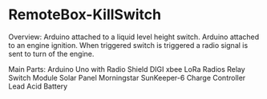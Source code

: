 # RemoteBox-KillSwitch

Overview:
Arduino attached to a liquid level height switch.
Arduino attached to an engine ignition.
When triggered switch is triggered a radio signal is sent to turn of the engine.

Main Parts:
Arduino Uno with Radio Shield
DIGI xbee LoRa Radios
Relay Switch Module
Solar Panel
Morningstar SunKeeper-6 Charge Controller
Lead Acid Battery
